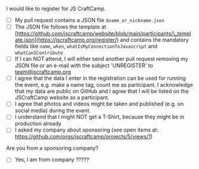 I would like to register for JS CraftCamp.

- [ ] My pull request contains a JSON file `$name_or_nickname.json`
- [ ] The JSON file follows the template at [https://github.com/jscraftcamp/website/blob/main/participants/\_template.json](https://jscraftcamp.org/register/) and contains the mandatory fields like `name`, `when`, `whatIsMyConnectionToJavascript` and `whatCanIContribute`
- [ ] If I can NOT attend, I will either send another pull request removing my JSON file or an e-mail with the subject 'UNREGISTER' to team@jscraftcamp.org
- [ ] I agree that the data I enter in the registration can be used for running the event, e.g. make a name tag, count me as participant. I acknowledge that my data are public on GitHub and I agree that I will be listed on the JSCraftCamp website as a participant.
- [ ] I agree that photos and videos might be taken and published (e.g. on social media) during the event.
- [ ] I understand that I might NOT get a T-Shirt, because they might be in production already
- [ ] I asked my company about sponsoring (see open items at: https://github.com/orgs/jscraftcamp/projects/5/views/1)

Are you from a sponsoring company?

- [ ] Yes, I am from company ?????
